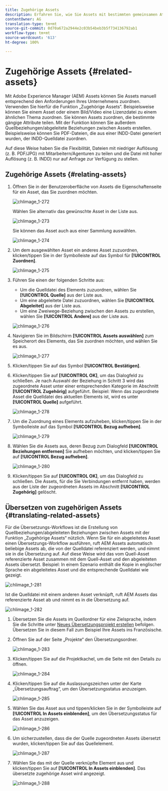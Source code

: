 ```yaml
---
title: Zugehörige Assets
description: Erfahren Sie, wie Sie Assets mit bestimmten gemeinsamen Attributen verknüpfen. Mit der Funktion können Sie außerdem Quellbeziehungen/abgeleitete Beziehungen zwischen Assets erstellen.
contentOwner: AG
translation-type: tm+mt
source-git-commit: 0d70a672a2944e2c03b54beb3b5f734136792ab1
workflow-type: tm+mt
source-wordcount: '613'
ht-degree: 100%

---
```



# Zugehörige Assets {#related-assets}

Mit Adobe Experience Manager (AEM) Assets können Sie Assets manuell entsprechend den Anforderungen Ihres Unternehmens zuordnen. Verwenden Sie hierfür die Funktion „Zugehörige Assets“. Beispielsweise können Sie einem Asset oder einem Bild/Video eine Lizenzdatei zu einem ähnlichen Thema zuordnen. Sie können Assets zuordnen, die bestimmte gängige Attribute teilen. Mit der Funktion können Sie außerdem Quellbeziehungen/abgeleitete Beziehungen zwischen Assets erstellen. Beispielsweise können Sie PDF-Dateien, die aus einer INDD-Datei generiert wurden, der INDD-Quelldatei zuordnen.

Auf diese Weise haben Sie die Flexibilität, Dateien mit niedriger Auflösung (z. B. PDF/JPG) mit Mitarbeitern/Agenturen zu teilen und die Datei mit hoher Auflösung (z. B. INDD) nur auf Anfrage zur Verfügung zu stellen.

## Zugehörige Assets {#relating-assets}

1. Öffnen Sie in der Benutzeroberfläche von Assets die Eigenschaftenseite für ein Asset, das Sie zuordnen möchten.

   ![chlimage_1-272](assets/chlimage_1-272.png)

   Wählen Sie alternativ das gewünschte Asset in der Liste aus.

   ![chlimage_1-273](assets/chlimage_1-273.png)

   Sie können das Asset auch aus einer Sammlung auswählen.

   ![chlimage_1-274](assets/chlimage_1-274.png)

1. Um dem ausgewählten Asset ein anderes Asset zuzuordnen, klicken/tippen Sie in der Symbolleiste auf das Symbol für **[!UICONTROL Zuordnen]**.

   ![chlimage_1-275](assets/chlimage_1-275.png)

1. Führen Sie einen der folgenden Schritte aus:

   * Um die Quelldatei des Elements zuzuordnen, wählen Sie **[!UICONTROL Quelle]** aus der Liste aus.
   * Um eine abgeleitete Datei zuzuordnen, wählen Sie **[!UICONTROL Abgeleitet]** aus der Liste aus.
   * Um eine Zweiwege-Beziehung zwischen den Assets zu erstellen, wählen Sie **[!UICONTROL Andere]** aus der Liste aus.

   ![chlimage_1-276](assets/chlimage_1-276.png)

1. Navigieren Sie im Bildschirm **[!UICONTROL Assets auswählen]** zum Speicherort des Elements, das Sie zuordnen möchten, und wählen Sie es aus.

   ![chlimage_1-277](assets/chlimage_1-277.png)

1. Klicken/tippen Sie auf das Symbol **[!UICONTROL Bestätigen]**.
1. Klicken/tippen Sie auf **[!UICONTROL OK]**, um das Dialogfeld zu schließen. Je nach Auswahl der Beziehung in Schritt 3 wird das zugeordnete Asset unter einer entsprechenden Kategorie im Abschnitt **[!UICONTROL Zugehörig]** aufgeführt. Beispiel: Wenn das zugeordnete Asset die Quelldatei des aktuellen Elements ist, wird es unter **[!UICONTROL Quelle]** aufgeführt.

   ![chlimage_1-278](assets/chlimage_1-278.png)

1. Um die Zuordnung eines Elements aufzuheben, klicken/tippen Sie in der Symbolleiste auf das Symbol **[!UICONTROL Bezug aufheben]**.

   ![chlimage_1-279](assets/chlimage_1-279.png)

1. Wählen Sie die Assets aus, deren Bezug zum Dialogfeld **[!UICONTROL Beziehungen entfernen]** Sie aufheben möchten, und klicken/tippen Sie auf **[!UICONTROL Bezug aufheben]**.

   ![chlimage_1-280](assets/chlimage_1-280.png)

1. Klicken/tippen Sie auf **[!UICONTROL OK]**, um das Dialogfeld zu schließen. Die Assets, für die Sie Verbindungen entfernt haben, werden aus der Liste der zugeordneten Assets im Abschnitt **[!UICONTROL Zugehörig]** gelöscht.

## Übersetzen von zugehörigen Assets {#translating-related-assets}

Für die Übersetzungs-Workflows ist die Erstellung von Quellbeziehungen/abgeleiteten Beziehungen zwischen Assets mit der Funktion „Zugehörige Assets“ nützlich. Wenn Sie für ein abgeleitetes Asset einen Übersetzungs-Workflow ausführen, ruft AEM Assets automatisch beliebige Assets ab, die von der Quelldatei referenziert werden, und nimmt sie in die Übersetzung auf. Auf diese Weise wird das vom Quell-Asset referenzierte Asset zusammen mit dem Quell-Asset und den abgeleiteten Assets übersetzt. Beispiel: In einem Szenario enthält die Kopie in englischer Sprache ein abgeleitetes Asset und die entsprechende Quelldatei wie gezeigt.

![chlimage_1-281](assets/chlimage_1-281.png)

Ist die Quelldatei mit einem anderen Asset verknüpft, ruft AEM Assets das referenzierte Asset ab und nimmt es in die Übersetzung auf.

![chlimage_1-282](assets/chlimage_1-282.png)

1. Übersetzen Sie die Assets im Quellordner für eine Zielsprache, indem Sie die Schritte unter [Neues Übersetzungsprojekt erstellen](translation-projects.md#create-a-new-translation-project) befolgen. Übersetzen Sie in diesem Fall zum Beispiel Ihre Assets ins Französische.
1. Öffnen Sie auf der Seite „Projekte“ den Übersetzungsordner.

   ![chlimage_1-283](assets/chlimage_1-283.png)

1. Klicken/tippen Sie auf die Projektkachel, um die Seite mit den Details zu öffnen.

   ![chlimage_1-284](assets/chlimage_1-284.png)

1. Klicken/tippen Sie auf die Auslassungszeichen unter der Karte „Übersetzungsauftrag“, um den Übersetzungsstatus anzuzeigen.

   ![chlimage_1-285](assets/chlimage_1-285.png)

1. Wählen Sie das Asset aus und tippen/klicken Sie in der Symbolleiste auf **[!UICONTROL In Assets einblenden]**, um den Übersetzungsstatus für das Asset anzuzeigen.

   ![chlimage_1-286](assets/chlimage_1-286.png)

1. Um sicherzustellen, dass die der Quelle zugeordneten Assets übersetzt wurden, klicken/tippen Sie auf das Quellelement.

   ![chlimage_1-287](assets/chlimage_1-287.png)

1. Wählen Sie das mit der Quelle verknüpfte Element aus und klicken/tippen Sie auf **[!UICONTROL In Assets einblenden]**. Das übersetzte zugehörige Asset wird angezeigt.

   ![chlimage_1-288](assets/chlimage_1-288.png)
